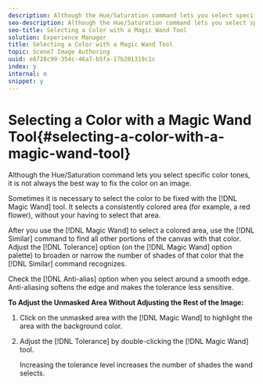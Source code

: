```yaml
---
description: Although the Hue/Saturation command lets you select specific color tones, it is not always the best way to fix the color on an image.
seo-description: Although the Hue/Saturation command lets you select specific color tones, it is not always the best way to fix the color on an image.
seo-title: Selecting a Color with a Magic Wand Tool
solution: Experience Manager
title: Selecting a Color with a Magic Wand Tool
topic: Scene7 Image Authoring
uuid: e8728c99-354c-46a7-b5fa-17b201319c1c
index: y
internal: n
snippet: y
---
```


# Selecting a Color with a Magic Wand Tool{#selecting-a-color-with-a-magic-wand-tool}

Although the Hue/Saturation command lets you select specific color tones, it is not always the best way to fix the color on an image.

Sometimes it is necessary to select the color to be fixed with the [!DNL Magic Wand] tool. It selects a consistently colored area (for example, a red flower), without your having to select that area.

After you use the [!DNL Magic Wand] to select a colored area, use the [!DNL Similar] command to find all other portions of the canvas with that color. Adjust the [!DNL Tolerance] option (on the [!DNL Magic Wand] option palette) to broaden or narrow the number of shades of that color that the [!DNL Similar] command recognizes.

Check the [!DNL Anti-alias] option when you select around a smooth edge. Anti-aliasing softens the edge and makes the tolerance less sensitive.

**To Adjust the Unmasked Area Without Adjusting the Rest of the Image:** 

1. Click on the unmasked area with the [!DNL Magic Wand] to highlight the area with the background color.
1. Adjust the [!DNL Tolerance] by double-clicking the [!DNL Magic Wand] tool.

   Increasing the tolerance level increases the number of shades the wand selects. 


